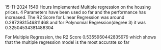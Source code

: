 15-11-2024 1549 Hours
  Implemented Multiple regression on the housing prices. 4 Parameters have been used so far and the performance has increased. 
  The R2 Score for Linear Regression was around 0.2872931546811468 and for Polynomial Regression(degree 3) it was 0.32504534381488304

  For Multiple Regression, the R2 Score 0.5355960442835979 which shows that the multiple regression model is the most accurate so far
